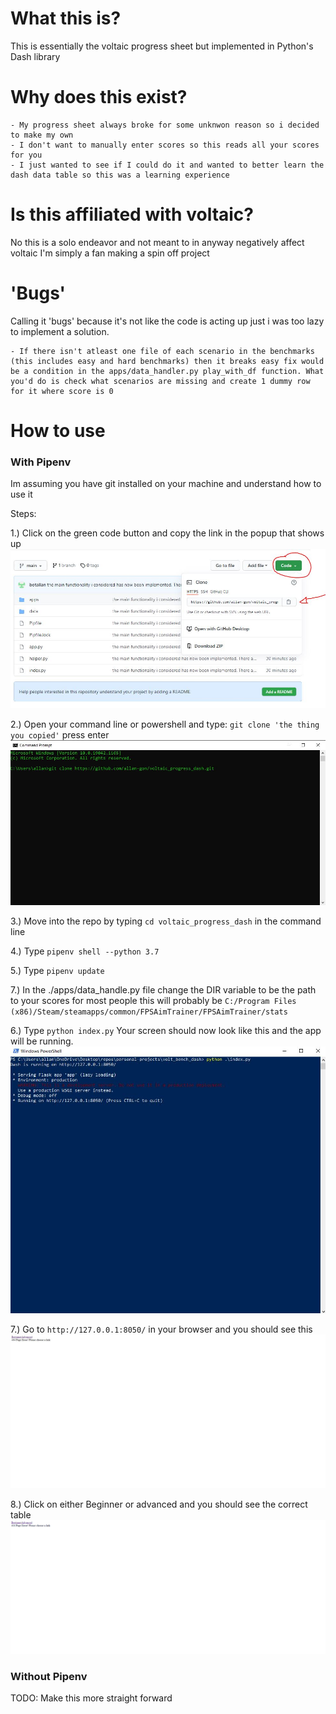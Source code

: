 # What this is?
This is essentially the voltaic progress sheet but implemented in Python's Dash library
# Why does this exist?
    - My progress sheet always broke for some unknwon reason so i decided to make my own
    - I don't want to manually enter scores so this reads all your scores for you
    - I just wanted to see if I could do it and wanted to better learn the dash data table so this was a learning experience
# Is this affiliated with voltaic?
No this is a solo endeavor and not meant to in anyway negatively affect voltaic I'm simply a fan making a spin off project
# 'Bugs'
Calling it 'bugs' because it's not like the code is acting up just i was too lazy to implement a solution.

    - If there isn't atleast one file of each scenario in the benchmarks (this includes easy and hard benchmarks) then it breaks easy fix would be a condition in the apps/data_handler.py play_with_df function. What you'd do is check what scenarios are missing and create 1 dummy row for it where score is 0
# How to use
### With Pipenv
Im assuming you have git installed on your machine and understand how to use it

Steps:

1.) Click on the green code button and copy the link in the popup that shows up
![alt text](/img/step_1.JPG)

2.) Open your command line or powershell and type: `git clone 'the thing you copied'` press enter
![alt text](/img/step_2.JPG)
    
3.) Move into the repo by typing `cd voltaic_progress_dash` in the command line

4.) Type `pipenv shell --python 3.7`

5.) Type `pipenv update`

7.) In the ./apps/data_handle.py file change the DIR variable to be the path to your scores for most people this will probably be `C:/Program Files (x86)/Steam/steamapps/common/FPSAimTrainer/FPSAimTrainer/stats`

6.) Type `python index.py` Your screen should now look like this and the app will be running. 
![alt text](/img/step_6.JPG)

7.) Go to `http://127.0.0.1:8050/` in your browser and you should see this
![alt text](/img/step_7.JPG)

8.) Click on either Beginner or advanced and you should see the correct table
![alt text](/img/step_8.gif)
### Without Pipenv

TODO: Make this more straight forward